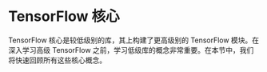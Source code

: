 # TensorFlow 核心

TensorFlow 核心是较低级别的库，其上构建了更高级别的 TensorFlow 模块。在深入学习高级 TensorFlow 之前，学习低级库的概念非常重要。在本节中，我们将快速回顾所有这些核心概念。